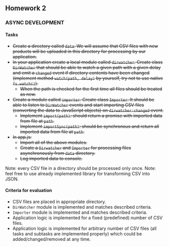 ## Homework 2
### ASYNC DEVELOPMENT
#### Tasks
* ~~Create a directory called `data`. We will assume that CSV files with new products will be uploaded in this directory for processing by our application.~~
* ~~In your application create a local module called `dirwatcher`. Create class `DirWatcher` that should be able to watch a given path with a given delay and emit a `changed` event if directory contents have been changed (implement method `watch(path, delay)` by yourself, try not to use native `fs.watch()`).~~
  * ~~When the path is checked for the first time all files should be treated as new.~~
* ~~Create a module called `importer`. Create class `Importer`. It should be able to listen to `DirWatcher` events and start importing CSV files (converting the data to JavaScript objects) on `dirwatcher:changed` event.~~
  * ~~Implement `import(path)`: should return a promise with imported data from file at `path`.~~
  * ~~Implement `importSync(path)`: should be synchronous and return all imported data from file at `path`.~~
* ~~In app.js:~~
  * ~~Import all of the above modules.~~
  * ~~Create a `Dirwatcher` and `Importer` for processing files asynchronously from `data` directory.~~
  * ~~Log imported data to console.~~


Note: every CSV file in a directory should be processed only once.
Note: feel free to use already implemented library for transforming CSV into JSON.

#### Criteria for evaluation
* CSV files are placed in appropriate directory.
* `DirWatcher` module is implemented and matches described criteria.
* `Importer` module is implemented and matches described criteria.
* Application logic is implemented for a fixed (predefined) number of CSV files.
* Application logic is implemented for arbitrary number of CSV files (all tasks and subtasks are implemented properly) which could be added/changed/removed at any time.
